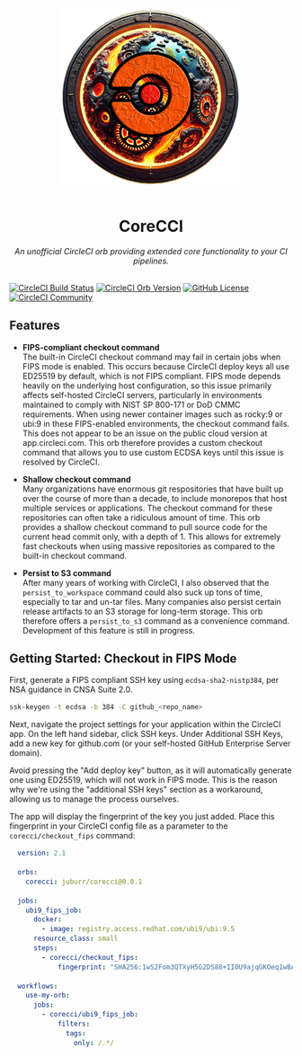 <div align="center">
  <img align="center" width="320" src="assets/logos/corecci_500px.png" alt="CoreCCI Orb"><br /><br />
  <h1>CoreCCI</h1>
  <i>An unofficial CircleCI orb providing extended core functionality to your CI pipelines.</i><br /><br />
</div>

[![CircleCI Build Status](https://circleci.com/gh/juburr/corecci.svg?style=shield "CircleCI Build Status")](https://circleci.com/gh/juburr/corecci) [![CircleCI Orb Version](https://badges.circleci.com/orbs/juburr/corecci.svg)](https://circleci.com/developer/orbs/orb/juburr/corecci) [![GitHub License](https://img.shields.io/badge/license-MIT-lightgrey.svg)](https://raw.githubusercontent.com/juburr/corecci/master/LICENSE) [![CircleCI Community](https://img.shields.io/badge/community-CircleCI%20Discuss-343434.svg)](https://discuss.circleci.com/c/ecosystem/orbs)


## Features
- **FIPS-compliant checkout command**  
The built-in CircleCI checkout command may fail in certain jobs when FIPS mode is enabled. This occurs because CircleCI deploy keys all use ED25519 by default, which is not FIPS compliant. FIPS mode depends heavily on the underlying host configuration, so this issue primarily affects self-hosted CircleCI servers, particularly in environments maintained to comply with NIST SP 800-171 or DoD CMMC requirements. When using newer container images such as rocky:9 or ubi:9 in these FIPS-enabled environments, the checkout command fails. This does not appear to be an issue on the public cloud version at app.circleci.com. This orb therefore provides a custom checkout command that allows you to use custom ECDSA keys until this issue is resolved by CircleCI.

- **Shallow checkout command**  
Many organizations have enormous git respositories that have built up over the course of more than a decade, to include monorepos that host multiple services or applications. The checkout command for these repositories can often take a ridiculous amount of time. This orb provides a shallow checkout command to pull source code for the current head commit only, with a depth of 1. This allows for extremely fast checkouts when using massive repositories as compared to the built-in checkout command.

- **Persist to S3 command**  
After many years of working with CircleCI, I also observed that the `persist_to_workspace` command could also suck up tons of time, especially to tar and un-tar files. Many companies also persist certain release artifacts to an S3 storage for long-term storage. This orb therefore offers a `persist_to_s3` command as a convenience command. Development of this feature is still in progress.

## Getting Started: Checkout in FIPS Mode

First, generate a FIPS compliant SSH key using `ecdsa-sha2-nistp384`, per NSA guidance in CNSA Suite 2.0.
```bash
ssk-keygen -t ecdsa -b 384 -C github_<repo_name>
```

Next, navigate the project settings for your application within the CircleCI app. On the left hand sidebar, click SSH keys. Under Additional SSH Keys, add a new key for github.com (or your self-hosted GitHub Enterprise Server domain).

Avoid pressing the "Add deploy key" button, as it will automatically generate one using ED25519, which will not work in FIPS mode. This is the reason why we're using the "additional SSH keys" section as a workaround, allowing us to manage the process ourselves.

The app will display the fingerprint of the key you just added. Place this fingerprint in your CircleCI config file as a parameter to the `corecci/checkout_fips` command:

```yaml
  version: 2.1

  orbs:
    corecci: juburr/corecci@0.0.1

  jobs:
    ubi9_fips_job:
      docker:
        - image: registry.access.redhat.com/ubi9/ubi:9.5
      resource_class: small
      steps:
        - corecci/checkout_fips:
            fingerprint: "SHA256:1wS2Fom3QTXyH5G2DS88+II0U9ajqGKOeq1wBA740Fc"

  workflows:
    use-my-orb:
      jobs:
        - corecci/ubi9_fips_job:
            filters:
              tags:
                only: /.*/
```
